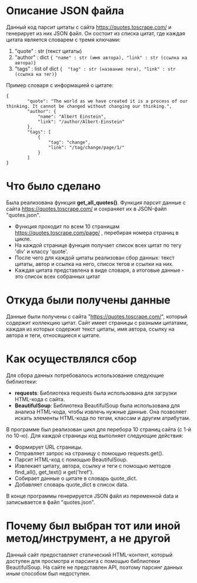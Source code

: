 # Описание JSON файла


Данный код парсит цитаты с сайта https://quotes.toscrape.com/ и генерирует из них JSON файл. Он состоит из списка цитат, где каждая цитата является словарем с тремя ключами:
1. "quote" : str (текст цитаты)
2. "author" : dict ```{ "name" : str (имя автора),
     "link" : str (ссылка на автора)}```
4. "tags" : list of dict ```{  "tag" : str (название тега),
      "link" : str (ссылка на тег)}```

Пример словаря с информацией о цитате:
```
{
        "quote": "The world as we have created it is a process of our thinking. It cannot be changed without changing our thinking.",
        "author": {
            "name": "Albert Einstein",
            "link": "/author/Albert-Einstein"
        },
        "tags": [
            {
                "tag": "change",
                "link": "/tag/change/page/1/"
            }
        ]
}
```

# Что было сделано 

Была реализована функция **get_all_quotes()**. Функция парсит данные с сайта https://quotes.toscrape.com/ и сохраняет их в JSON-файл "quotes.json".

- Функция проходит по всем 10 страницам https://quotes.toscrape.com/page/ , перебирая номера страниц в цикле.
- На каждой странице функция получает список всех цитат по тегу 'div' и классу 'quote'.
- После чего для каждой цитаты реализован сбор данных: текст цитаты, автор и ссылка на него, список тегов и ссылки на них.
- Каждая цитата представлена в виде словаря, а итоговые данные - это список всех собранных цитат


# Откуда были получены данные

Данные были получены с сайта "https://quotes.toscrape.com/", который содержит коллекцию цитат. Сайт имеет страницы с разными цитатами, каждая из которых содержит текст цитаты, имя автора, ссылку на автора и теги, относящиеся к цитате.


# Как осуществлялся сбор

Для сбора данных потребовалось использование следующие библиотеки:
- **requests**: Библиотека requests была использована для загрузки HTML-кода с сайта. 
- **BeautifulSoup**: Библиотека BeautifulSoup была использована для анализа HTML-кода, чтобы извлечь нужные данные. Она позволяет искать элементы HTML-кода по тегам, классам и другим атрибутам.

В программе был реализован цикл для перебора 10 страниц сайта (с 1-й по 10-ю). Для каждой страницы код выполняет следующие действия:
  - Формирует URL страницы.
  - Отправляет запрос на страницу с помощью requests.get().
  - Парсит HTML-код с помощью BeautifulSoup.
  - Извлекает цитату, автора, ссылку и теги с помощью методов find_all(), get_text() и get('href').
  - Собирает данные о цитате в словарь quote_dict.
  - Добавляет словарь quote_dict в список data.

В конце программы генерируется JSON файл из переменной data и записывается в файл "quotes.json".


# Почему был выбран тот или иной метод/инструмент, а не другой

Данный сайт предоставляет статический HTML-контент, который доступен для просмотра и парсинга с помощью библиотеки BeautifulSoup. На сайте не представлен API, поэтому парсинг данных иным способом был недоступен. 



    
